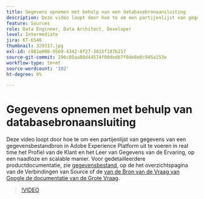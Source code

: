 ```yaml
---
title: Gegevens opnemen met behulp van een databasebronaansluiting
description: Deze video loopt door hoe te om een partijenlijst van gegevens van een gegevensbestandbron in Adobe Experience Platform uit te voeren in real time het Profiel van de Klant en het Leer van Gegevens van de Ervaring, op een naadloze en scalable manier.
feature: Sources
role: Data Engineer, Data Architect, Developer
level: Intermediate
jira: KT-6546
thumbnail: 329317.jpg
exl-id: c881e088-9569-4342-8f27-3815f187b217
source-git-commit: 286c85aa88d44574f00ded67f0de8e0c945a153e
workflow-type: tm+mt
source-wordcount: '102'
ht-degree: 0%

---
```


# Gegevens opnemen met behulp van databasebronaansluiting

Deze video loopt door hoe te om een partijenlijst van gegevens van een gegevensbestandbron in Adobe Experience Platform uit te voeren in real time het Profiel van de Klant en het Leer van Gegevens van de Ervaring, op een naadloze en scalable manier. Voor gedetailleerdere productdocumentatie, zie [&#x200B; gegevensbestand &#x200B;](https://experienceleague.adobe.com/docs/experience-platform/sources/home.html?lang=nl-NL#database) op de het overzichtspagina van de Verbindingen van Source of de [&#x200B; van de Bron van de Vraag van Google de documentatie van de Grote Vraag &#x200B;](https://experienceleague.adobe.com/docs/experience-platform/sources/ui-tutorials/create/databases/bigquery.html?lang=nl-NL).

>[!VIDEO](https://video.tv.adobe.com/v/3475989?captions=dut&learn=on&enablevpops)
